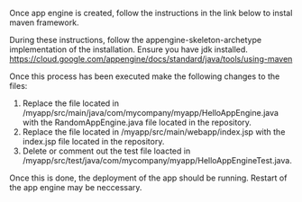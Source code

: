 Once app engine is created, follow the instructions in the link below to instal maven framework.

During these instructions, follow the appengine-skeleton-archetype implementation of the installation.
Ensure you have jdk installed.
https://cloud.google.com/appengine/docs/standard/java/tools/using-maven

Once this process has been executed make the following changes to the files:
1. Replace the file located in /myapp/src/main/java/com/mycompany/myapp/HelloAppEngine.java with the RandomAppEngine.java file located in the repository.
2. Replace the file located in /myapp/src/main/webapp/index.jsp with the index.jsp file located in the repository.
3. Delete or comment out the test file loacted in /myapp/src/test/java/com/mycompany/myapp/HelloAppEngineTest.java.

Once this is done, the deployment of the app should be running.
Restart of the app engine may be neccessary.


